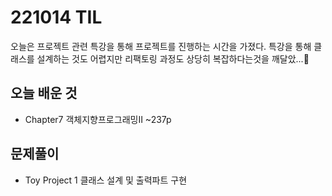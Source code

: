 # 221014 TIL
오늘은 프로젝트 관련 특강을 통해 프로젝트를 진행하는 시간을 가졌다.
특강을 통해 클래스를 설계하는 것도 어렵지만 리팩토링 과정도 상당히 복잡하다는것을 깨달았...🤣
<br/>

## 오늘 배운 것
- Chapter7 객체지향프로그래밍II ~237p

## 문제풀이
- Toy Project 1 클래스 설계 및 출력파트 구현
